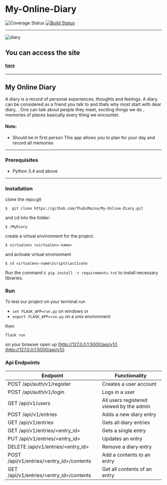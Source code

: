# My-Online-Diary
![Coverage Status](https://coveralls.io/repos/github/ThubiMaina/My-Online-Diary/badge.svg?branch=Mydiary-v1)
[![Build Status](https://travis-ci.org/ThubiMaina/My-Online-Diary.svg?branch=Mydiary-v1)](https://travis-ci.org/ThubiMaina/My-Online-Diary)
___
![diary](https://user-images.githubusercontent.com/31989539/42674910-477c815c-867a-11e8-9241-3c76d5978f7a.jpg)

## You can access the site 
#### [here](https://thubimaina.github.io/My-Online-Diary/)

___

## My Online Diary

A diary is a record of personal experiences, thoughts and feelings. A diary can be considered as a friend you talk to and thats why most start with dear diary, . One can talk about people they meet, exciting things we do , memories of places basically every thing we encounter.
#### Note:
* Should be in first person
This app allows you to plan for your day and record all memories
___
### Prerequisites

* Python 3.4 and above
____

### Installation

clone the repo:git
```
$  git clone https://github.com/ThubiMaina/My-Online-Diary.git
```
and cd into the folder:
```
$ /MyDiary
```
create a virtual environment for the project.
```
$ virtualenv <virtualenv-name>
```
and activate virtual environment
```
$ cd virtualenv-name\Scripts\activate
```

Run the command `$ pip install -r requirements.txt` to install necessary libraries.

### Run 

To test our project on your terminal run 

* ```set FLASK_APP=run.py``` on windows
or
* ```export FLASK_APP=run.py``` on a unix environment

then

``` flask run ```

on your browser open up [http://127.0.0.1:5000/api/v1/](http://127.0.0.1:5000/api/v1/)

### Api Endpoints

| Endpoint | Functionality |
| -------- | ------------- |
| POST /api/auth/v1/register | Creates a user account |
| POST /api/auth/v1/login | Logs in a user |
| GET /api/v1/users | All users registered viewed by the admin |
| POST /api/v1/entries  | Adds a new diary entry |
| GET /api/v1/entries  | Gets all  diary entries |
| GET /api/v1/entries/<entry_id>  | Gets a single entry |
| PUT /api/v1/entries/<entry_id> | Updates an entry |
| DELETE /api/v1/entries/<entry_id> | Remove a diary entry |
| POST /api/v1/entries/<entry_id>/contents | Add a contents to an entry |
| GET /api/v1/entries/<entry_id>/contents | Get all contents of an entry |

